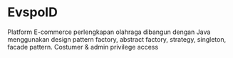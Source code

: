 # EvspoID
Platform E-commerce perlengkapan olahraga dibangun dengan Java menggunakan design pattern factory, abstract factory, strategy, singleton, facade pattern. Costumer & admin privilege access
